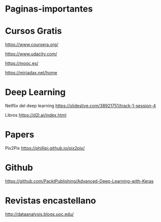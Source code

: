 # Paginas-importantes

# Cursos Gratis

https://www.coursera.org/

https://www.udacity.com/

https://mooc.es/

https://miriadax.net/home

# Deep Learning

Netflix del deep learning
https://slideslive.com/38921751/track-1-session-4

Libros
https://d2l.ai/index.html

# Papers

Pix2Pix
https://phillipi.github.io/pix2pix/


# Github

https://github.com/PacktPublishing/Advanced-Deep-Learning-with-Keras


# Revistas encastellano

http://dataanalysis.blogs.uoc.edu/
